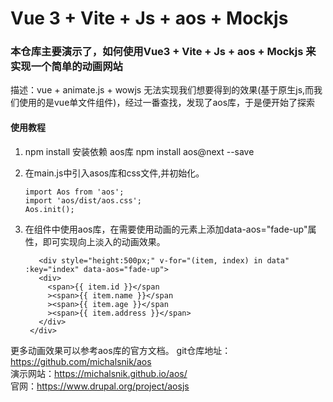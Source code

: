 # Vue 3 + Vite + Js + aos + Mockjs

### 本仓库主要演示了，如何使用Vue3 + Vite + Js + aos + Mockjs 来实现一个简单的动画网站  
描述：vue + animate.js + wowjs 无法实现我们想要得到的效果(基于原生js,而我们使用的是vue单文件组件)，经过一番查找，发现了aos库，于是便开始了探索

#### 使用教程  

1. npm install 安装依赖 aos库  npm install aos@next --save  
2. 在main.js中引入asos库和css文件,并初始化。

   ```
   import Aos from 'aos';
   import 'aos/dist/aos.css';
   Aos.init();
    ```

3. 在组件中使用aos库，在需要使用动画的元素上添加data-aos="fade-up"属性，即可实现向上淡入的动画效果。

   ```
      <div style="height:500px;" v-for="(item, index) in data" :key="index" data-aos="fade-up">
      <div>
        <span>{{ item.id }}</span
        ><span>{{ item.name }}</span
        ><span>{{ item.age }}</span
        ><span>{{ item.address }}</span>
      </div>
    </div>
   ```

更多动画效果可以参考aos库的官方文档。
git仓库地址：https://github.com/michalsnik/aos   
演示网站：https://michalsnik.github.io/aos/  
官网：https://www.drupal.org/project/aosjs
